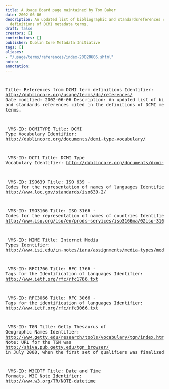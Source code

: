 ```yaml
---
title: A Usage Board page maintained by Tom Baker
date: 2002-06-06
description: An updated list of bibliographic and standardsreferences cited in the
  definitions of DCMI metadata terms.
draft: false
creators: []
contributors: []
publisher: Dublin Core Metadata Initiative
tags: []
aliases:
- "/usage/terms/references/index-20020606.shtml"
notes: 
annotation: 
---
```


<!--#include virtual="/ssi/header.shtml" --><pre>
Title: References from DCMI term definitions
Identifier: <a href="/usage/terms/dc/references/">http://dublincore.org/usage/terms/dc/references/</a>
Date modified: 2002-06-06
Description: An updated list of bibliographic and standards
                   references cited in the definitions of DCMI metadata
                   terms.

<a id="DCMITYPE" name="DCMITYPE"></a>
    VMS-ID: DCMITYPE
    Title: DCMI Type Vocabulary
    Identifier: <a href="/documents/dcmi-type-vocabulary/">http://dublincore.org/documents/dcmi-type-vocabulary/</a>

<a id="DCT1" name="DCT1"></a>
    VMS-ID: DCT1
    Title: DCMI Type Vocabulary
    Identifier: <a href="/documents/dcmi-type-vocabulary/">http://dublincore.org/documents/dcmi-type-vocabulary/</a>

<a id="ISO639" name="ISO639"></a> 
    VMS-ID: ISO639
    Title: ISO 639 - Codes for the representation of names of languages
    Identifier: <a href="http://www.loc.gov/standards/iso639-2/">http://www.loc.gov/standards/iso639-2/</a>

<a id="ISO3166" name="ISO3166"></a> 
    VMS-ID: ISO3166
    Title: ISO 3166 - Codes for the representation of names of countries
    Identifier: <a href="http://www.iso.org/iso/en/prods-services/iso3166ma/02iso-3166-code-lists/">http://www.iso.org/iso/en/prods-services/iso3166ma/02iso-3166-code-lists/</a>

<a id="MIME" name="MIME"></a> 
    VMS-ID: MIME
    Title: Internet Media Types
    Identifier: <a href="http://www.isi.edu/in-notes/iana/assignments/media-types/media-types">http://www.isi.edu/in-notes/iana/assignments/media-types/media-types</a>

<a id="RFC1766" name="RFC1766"></a> 
    VMS-ID: RFC1766
    Title: RFC 1766 - Tags for the Identification of Languages
    Identifier: <a href="http://www.ietf.org/rfc/rfc1766.txt">http://www.ietf.org/rfc/rfc1766.txt</a> 

<a id="RFC3066" name="RFC3066"></a> 
    VMS-ID: RFC3066
    Title: RFC 3066 - Tags for the identification of languages
    Identifier: <a href="http://www.ietf.org/rfc/rfc3066.txt">http://www.ietf.org/rfc/rfc3066.txt</a>

<a id="TGN" name="TGN"></a> 
    VMS-ID: TGN
    Title: Getty Thesaurus of Geographic Names
    Identifier: <a href="http://www.getty.edu/research/tools/vocabulary/tgn/index.html">http://www.getty.edu/research/tools/vocabulary/tgn/index.html</a>
    Note: URL for the TGN was <a href="http://shiva.pub.getty.edu/tgn_browser/">http://shiva.pub.getty.edu/tgn_browser/</a>
                   in July 2000, when the first set of qualifiers was finalized.

<a id="W3CDTF" name="W3CDTF"></a> 
    VMS-ID: W3CDTF
    Title: Date and Time Formats, W3C Note
    Identifier: <a href="http://www.w3.org/TR/NOTE-datetime">http://www.w3.org/TR/NOTE-datetime</a>

</pre><!--#include virtual="/ssi/footer.shtml" -->
